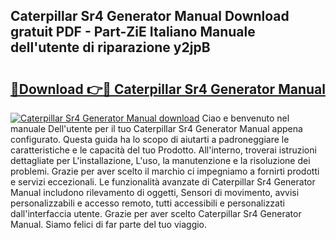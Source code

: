 ## Caterpillar Sr4 Generator Manual Download gratuit PDF - Part-ZiE Italiano Manuale dell'utente di riparazione y2jpB

# <h2><a href="http://dfgvdg.blite.top/?on=Caterpillar+Sr4+Generator+Manual">🔗Download 👉🔴 Caterpillar Sr4 Generator Manual</a></h2>

[![Caterpillar Sr4 Generator Manual download](https://i.imgur.com/lujVjoI.png)](http://dfgvdg.blite.top/?on=Caterpillar+Sr4+Generator+Manual)
Ciao e benvenuto nel manuale Dell'utente per il tuo Caterpillar Sr4 Generator Manual appena configurato. Questa guida ha lo scopo di aiutarti a padroneggiare le caratteristiche e le capacità del tuo Prodotto. All'interno, troverai istruzioni dettagliate per L'installazione, L'uso, la manutenzione e la risoluzione dei problemi. Grazie per aver scelto il marchio ci impegniamo a fornirti prodotti e servizi eccezionali. Le funzionalità avanzate di Caterpillar Sr4 Generator Manual includono rilevamento di oggetti, Sensori di movimento, avvisi personalizzabili e accesso remoto, tutti accessibili e personalizzati dall'interfaccia utente. Grazie per aver scelto Caterpillar Sr4 Generator Manual. Siamo felici di far parte del tuo viaggio.
